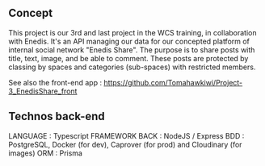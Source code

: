 ## Concept

This project is our 3rd and last project in the WCS training, in collaboration with Enedis.
It's an API managing our data for our concepted platform of internal social network "Enedis Share".
The purpose is to share posts with title, text, image, and be able to comment.
These posts are protected by classing by spaces and categories (sub-spaces) with restricted members.

See also the front-end app :
https://github.com/Tomahawkiwi/Project-3_EnedisShare_front


## Technos back-end

LANGUAGE : Typescript
FRAMEWORK BACK : NodeJS / Express
BDD : PostgreSQL, Docker (for dev), Caprover (for prod) and Cloudinary (for images)
ORM : Prisma
